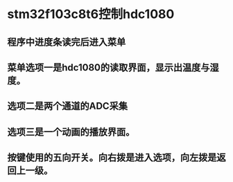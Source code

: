 # stm32f103c8t6控制hdc1080
## 程序中进度条读完后进入菜单

## 菜单选项一是hdc1080的读取界面，显示出温度与湿度。

## 选项二是两个通道的ADC采集

## 选项三是一个动画的播放界面。

## 按键使用的五向开关。向右拨是进入选项，向左拨是返回上一级。
### 

 